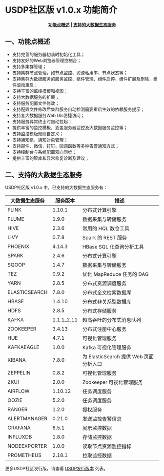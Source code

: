 # USDP社区版 v1.0.x 功能简介



#### <center>[功能点概述](usdp_community/1.0.x/release_notes?id=一、功能点概述)   |   [支持的大数据生态服务](usdp_community/1.0.x/release_notes?id=二、支持的大数据生态服务)</center>



## 一、功能点概述

- 支持完善的服务器初装时初始化工具；
- 支持友好的Web浏览器管理控制台；
- 支持多集群管理；
- 支持集群节点管理，如节点监控、资源私用率、节点状态等；
- 支持集群大数据服务的服务监控、组件管理、组件启停、组件扩展及删除，组件滚动重启；
- 支持丰富的监控模板和视图；
- 支持大数据服务的扩展；
- 支持服务配置文件修改；
- 支持配置文件修改后集群服务自动检测需要重启生效的依赖服务提示；
- 支持各大数据服务Web UIs便捷访问；
- 支持服务异常终止时自动拉起；
- 提供丰富的监控模板，涵盖服务器监控及大数据服务监控等；
- 支持监控模板规则自定义；
- 支持通知组、通知对象管理；
- 支持邮件、微信、钉钉、回调函数等多种告警通知方式；
- 支持控制台与系统配置双向同步；
- 提供丰富的智库和异常修复诊断及建议；



## 二、支持的大数据生态服务

USDP社区版 v1.0.x 中，已支持的大数据生态服务有：

| 大数据生态服务 | 服务版本   | 描述                                   |
| -------------- | ---------- | -------------------------------------- |
| FLINK          | 1.10.1     | 分布式计算引擎                         |
| FLUME          | 1.9.0      | 数据采集与转储服务                     |
| HIVE           | 2.3.6      | 常用的 HQL 数仓工具                    |
| LIVY           | 0.7.8      | Spark 的 REST 服务                     |
| PHOENIX        | 4.14.3     | HBase SQL 化查询分析工具               |
| SPARK          | 2.4.6      | 分布式计算引擎                         |
| SQOOP          | 1.4.7      | 数据采集与转储服务                     |
| TEZ            | 0.9.2      | 优化 MapReduce 任务的 DAG              |
| YARN           | 2.8.5      | 分布式资源调度服务                     |
| ELASTICSEARCH  | 7.8.0      | 分布式全文检索数据库                   |
| HBASE          | 1.4.10     | 分布式非关系型数据库                   |
| HDFS           | 2.8.5      | 分布式存储服务                         |
| KAFKA          | 1.1.1_2.11 | 超高吞吐的分布式消息队列               |
| ZOOKEEPER      | 3.4.13     | 分布式注册中心服务                     |
| HUE            | 4.7.1      | 可视化管理服务                         |
| KAFKAEAGLE     | 1.0.0      | Kafka 可视化管理服务                   |
| KIBANA         | 7.8.0      | 为 ElasticSearch 提供 Web 页面分析入口 |
| ZEPPELIN       | 0.8.2      | 可视化管理服务                         |
| ZKUI           | 2.0.0      | Zookeeper 可视化管理服务               |
| AIRFLOW        | 1.10.12    | 任务调度服务                           |
| OOZIE          | 5.2.0      | 任务调度服务                           |
| RANGER         | 1.2.0      | 授权服务                               |
| ALERTMANAGER   | 0.21.0     | 发送监控告警信息                       |
| GRAFANA        | 6.5.1      | 展示监控数据                           |
| INFLUXDB       | 1.8.0      | 存储监控数据                           |
| NODEEXPORTER   | 1.0.0      | 读取节点资源监控指标                   |
| PROMETHEUS     | 2.18.1     | 拉取监控数据                           |



更多USDP社区发行版，请查看 [USDP发行版本](/usdp_community/version_list) 列表。

